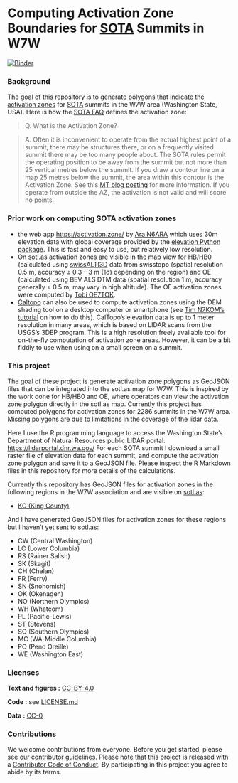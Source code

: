 
<!-- README.md is generated from README.Rmd. Please edit that file -->

# Computing Activation Zone Boundaries for [SOTA](https://www.sota.org.uk/) Summits in W7W

<!-- badges: start -->

[![Binder](https://mybinder.org/badge_logo.svg)](https://mybinder.org/v2/gh/benmarwick/computing-sota-az-boundaries/master?urlpath=rstudio)

<!-- badges: end -->

### Background

The goal of this repository is to generate polygons that indicate the
[activation zones](https://www.sota.org.uk/Blog/2017/07/08/In-The-Zone)
for [SOTA](https://www.sota.org.uk/) summits in the W7W area (Washington
State, USA). Here is how the [SOTA
FAQ](https://www.sota.org.uk/Joining-In/FAQs) defines the activation
zone:

> Q. What is the Activation Zone?

> A. Often it is inconvenient to operate from the actual highest point
> of a summit, there may be structures there, or on a frequently visited
> summit there may be too many people about. The SOTA rules permit the
> operating position to be away from the summit but not more than 25
> vertical metres below the summit. If you draw a contour line on a map
> 25 metres below the summit, the area within this contour is the
> Activation Zone. See this [MT blog
> posting](https://www.sota.org.uk/Blog/2017/07/08/In-The-Zone) for more
> information. If you operate from outside the AZ, the activation is not
> valid and will score no points.

### Prior work on computing SOTA activation zones

- the web app <https://activation.zone/> by [Ara
  N6ARA](https://n6ara.com/) which uses 30m elevation data with global
  coverage provided by the [elevation Python
  package](https://pypi.org/project/elevation/). This is fast and easy
  to use, but relatively low resolution.
- On [sotl.as](https://sotl.as/) activation zones are visible in the map
  view for HB/HB0 (calculated using
  [swissALTI3D](https://www.swisstopo.admin.ch/de/hoehenmodell-swissalti3d)
  data from swisstopo (spatial resolution 0.5 m, accuracy ± 0.3 – 3 m
  (1σ) depending on the region) and OE (calculated using BEV ALS DTM
  data (spatial resolution 1 m, accuracy generally ± 0.5 m, may vary in
  high altitude). The OE activation zones were computed by [Tobi
  OE7TOK](https://reflector.sota.org.uk/t/activation-zones-for-oe-on-sotlas/34629).
- [Caltopo](https://caltopo.com/) can also be used to compute activation
  zones using the DEM shading tool on a desktop computer or smartphone
  (see [Tim N7KOM’s](https://www.etsy.com/shop/N7KOMPortableRadio)
  [tutorial](https://www.youtube.com/watch?v=UixA1Fc4D1c) on how to do
  this). CalTopo’s elevation data is up to 1 meter resolution in many
  areas, which is based on LIDAR scans from the USGS’s 3DEP program.
  This is a high resolution freely available tool for on-the-fly
  computation of activation zone areas. However, it can be a bit fiddly
  to use when using on a small screen on a summit.

### This project

The goal of these project is generate activation zone polygons as
GeoJSON files that can be integrated into the sotl.as map for W7W. This
is inspired by the work done for HB/HB0 and OE, where operators can view
the activation zone polygon directly in the sotl.as map. Currently this
project has computed polygons for activation zones for 2286 summits in
the W7W area. Missing polygons are due to limitations in the coverage of
the lidar data.

Here I use the R programming language to access the Washington State’s
Department of Natural Resources public LIDAR portal:
<https://lidarportal.dnr.wa.gov/> For each SOTA summit I download a
small raster file of elevation data for each summit, and compute the
activation zone polygon and save it to a GeoJSON file. Please inspect
the R Markdown files in this repository for more details of the
calculations.

Currently this repository has GeoJSON files for activation zones in the
following regions in the W7W association and are visible on
[sotl.as](https://sotl.as):

- [KG (King County)](https://sotl.as/summits/W7W/KG)

And I have generated GeoJSON files for activation zones for these
regions but I haven’t yet sent to sotl.as:

- CW (Central Washington)
- LC (Lower Columbia)
- RS (Rainer Salish)
- SK (Skagit)
- CH (Chelan)
- FR (Ferry)
- SN (Snohomish)
- OK (Okenagen)
- NO (Northern Olympics)
- WH (Whatcom)
- PL (Pacific-Lewis)
- ST (Stevens)
- SO (Southern Olympics)
- MC (WA-Middle Columbia)
- PO (Pend Oreille)  
- WE (Washington East)

### Licenses

**Text and figures :**
[CC-BY-4.0](http://creativecommons.org/licenses/by/4.0/)

**Code :** see [LICENSE.md](LICENSE.md)

**Data :** [CC-0](http://creativecommons.org/publicdomain/zero/1.0/)

### Contributions

We welcome contributions from everyone. Before you get started, please
see our [contributor guidelines](CONTRIBUTING.md). Please note that this
project is released with a [Contributor Code of Conduct](CONDUCT.md). By
participating in this project you agree to abide by its terms.
